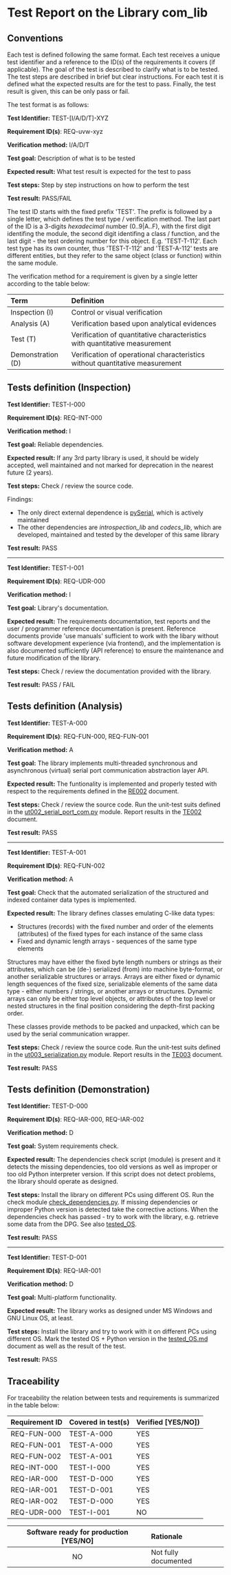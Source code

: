 # Test Report on the Library com_lib

## Conventions

Each test is defined following the same format. Each test receives a unique test identifier and a reference to the ID(s) of the requirements it covers (if applicable). The goal of the test is described to clarify what is to be tested. The test steps are described in brief but clear instructions. For each test it is defined what the expected results are for the test to pass. Finally, the test result is given, this can be only pass or fail.

The test format is as follows:

**Test Identifier:** TEST-\[I/A/D/T\]-XYZ

**Requirement ID(s)**: REQ-uvw-xyz

**Verification method:** I/A/D/T

**Test goal:** Description of what is to be tested

**Expected result:** What test result is expected for the test to pass

**Test steps:** Step by step instructions on how to perform the test

**Test result:** PASS/FAIL

The test ID starts with the fixed prefix 'TEST'. The prefix is followed by a single letter, which defines the test type / verification method. The last part of the ID is a 3-digits *hexadecimal* number (0..9|A..F), with the first digit identifing the module, the second digit identifing a class / function, and the last digit - the test ordering number for this object. E.g. 'TEST-T-112'. Each test type has its own counter, thus 'TEST-T-112' and 'TEST-A-112' tests are different entities, but they refer to the same object (class or function) within the same module.

The verification method for a requirement is given by a single letter according to the table below:

| **Term**          | **Definition**                                                               |
| :---------------- | :--------------------------------------------------------------------------- |
| Inspection (I)    | Control or visual verification                                               |
| Analysis (A)      | Verification based upon analytical evidences                                 |
| Test (T)          | Verification of quantitative characteristics with quantitative measurement   |
| Demonstration (D) | Verification of operational characteristics without quantitative measurement |

## Tests definition (Inspection)

**Test Identifier:** TEST-I-000

**Requirement ID(s)**: REQ-INT-000

**Verification method:** I

**Test goal:** Reliable dependencies.

**Expected result:** If any 3rd party library is used, it should be widely accepted, well maintained and not marked for deprecation in the nearest future (2 years).

**Test steps:** Check / review the source code.

Findings:

* The only direct external dependence is [pySerial](https://pypi.org/project/pyserial/), which is actively maintained
* The other dependencies are *introspection_lib* and *codecs_lib*, which are developed, maintained and tested by the developer of this same library

**Test result:** PASS

---

**Test Identifier:** TEST-I-001

**Requirement ID(s)**: REQ-UDR-000

**Verification method:** I

**Test goal:** Library's documentation.

**Expected result:** The requirements documentation, test reports and the user / programmer reference documentation is present. Reference documents provide 'use manuals' sufficient to work with the libary without software development experience (via frontend), and the implementation is also documented sufficiently (API reference) to ensure the maintenance and future modification of the library.

**Test steps:** Check / review the documentation provided with the library.

**Test result:** PASS / FAIL

## Tests definition (Analysis)

**Test Identifier:** TEST-A-000

**Requirement ID(s)**: REQ-FUN-000, REQ-FUN-001

**Verification method:** A

**Test goal:** The library implements multi-threaded synchronous and asynchronous (virtual) serial port communication abstraction layer API.

**Expected result:** The funtionality is implemented and properly tested with respect to the requirements defined in the [RE002](../Requirements/RE002_serial_port_com_requirements.md) document.

**Test steps:** Check / review the source code. Run the unit-test suits defined in the [ut002_serial_port_com.py](../../tests/ut002_serial_port_com.py) module. Report results in the [TE002](./TE002_serial_port_com_test_report.md) document.

**Test result:** PASS

---

**Test Identifier:** TEST-A-001

**Requirement ID(s)**: REQ-FUN-002

**Verification method:** A

**Test goal:** Check that the automated serialization of the structured and indexed container data types is implemented.

**Expected result:** The library defines classes emulating C-like data types:

* Structures (records) with the fixed number and order of the elements (attributes) of the fixed types for each instance of the same class
* Fixed and dynamic length arrays - sequences of the same type elements

Structures may have either the fixed byte length numbers or strings as their attributes, which can be (de-) serialized (from) into machine byte-format, or another serializable structures or arrays. Arrays are either fixed or dynamic length sequences of the fixed size, serializable elements of the same data type - either numbers / strings, or another arrays or structures. Dynamic arrays can only be either top level objects, or attributes of the top level or nested structures in the final position considering the depth-first packing order.

These classes provide methods to be packed and unpacked, which can be used by the serial communication wrapper.

**Test steps:** Check / review the source code. Run the unit-test suits defined in the [ut003_serialization.py](../../tests/ut003_serialization.py) module. Report results in the [TE003](./TE003_serialization_test_report.md) document.

**Test result:** PASS

## Tests definition (Demonstration)

**Test Identifier:** TEST-D-000

**Requirement ID(s)**: REQ-IAR-000, REQ-IAR-002

**Verification method:** D

**Test goal:** System requirements check.

**Expected result:** The dependencies check script (module) is present and it detects the missing dependencies, too old versions as well as improper or too old Python interpreter version. If this script does not detect problems, the library should operate as designed.

**Test steps:** Install the library on different PCs using different OS. Run the check module [check_dependencies.py](../../check_dependencies.py). If missing dependencies or improper Python version is detected take the corrective actions. When the dependencies check has passed - try to work with the library, e.g. retrieve some data from the DPG. See also [tested_OS](./tested_OS.md).

**Test result:** PASS

---

**Test Identifier:** TEST-D-001

**Requirement ID(s)**: REQ-IAR-001

**Verification method:** D

**Test goal:** Multi-platform functionality.

**Expected result:** The library works as designed under MS Windows and GNU Linux OS, at least.

**Test steps:** Install the library and try to work with it on different PCs using different OS. Mark the tested OS + Python version in the [tested_OS.md](./tested_OS.md) document as well as the result of the test.

**Test result:** PASS

## Traceability

For traceability the relation between tests and requirements is summarized in the table below:

| **Requirement ID** | **Covered in test(s)** | **Verified \[YES/NO\]**) |
| :----------------- | :--------------------- | :----------------------- |
| REQ-FUN-000        | TEST-A-000             | YES                      |
| REQ-FUN-001        | TEST-A-000             | YES                      |
| REQ-FUN-002        | TEST-A-001             | YES                      |
| REQ-INT-000        | TEST-I-000             | YES                      |
| REQ-IAR-000        | TEST-D-000             | YES                      |
| REQ-IAR-001        | TEST-D-001             | YES                      |
| REQ-IAR-002        | TEST-D-000             | YES                      |
| REQ-UDR-000        | TEST-I-001             | NO                       |

| **Software ready for production \[YES/NO\]** | **Rationale**                 |
| :------------------------------------------: | :---------------------------- |
| NO                                           | Not fully documented          |
